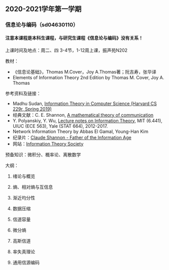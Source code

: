 ## 2020-2021学年第一学期
### 信息论与编码（sd04630110）
#### 注意本课程是本科生课程，与研究生课程《信息论与编码》没有关系！

上课时间及地点：周二、四 3-4节，1-12周上课，振声苑N202

教材：
* 《信息论基础》，Thomas M.Cover，Joy A.Thomas著；阮吉寿，张华译
* Elements of Information Theory 2nd Edition by Thomas M. Cover, Joy A. Thomas

参考资料及链接：
* Madhu Sudan, [Information Theory in Computer Science (Harvard CS 229r, Spring 2019)](http://people.seas.harvard.edu/~madhusudan/courses/Spring2019/)
* 经典文献：C. E. Shannon, [A mathematical theory of communication](https://dl.acm.org/doi/10.1145/584091.584093)
* Y. Polyanskiy, Y. Wu, [Lecture notes on Information Theory](http://people.lids.mit.edu/yp/homepage/data/itlectures_v5.pdf), MIT (6.441), UIUC (ECE 563), Yale (STAT 664), 2012-2017.
* Network Information Theory by Abbas El Gamal, Young-Han Kim
* 纪录片：[Claude Shannon - Father of the Information Age](https://v.qq.com/x/page/a0197khdkeg.html)
* 网站：[Information Theory Society](https://www.itsoc.org/)

预备知识：微积分、概率论、离散数学

大纲：

1. 绪论与概览

2. 熵、相对熵与互信息

3. 渐近均分性

4. 数据压缩

5. 信道容量

6. 微分熵

7. 高斯信道

8. 率失真理论

9. 通用信源编码


